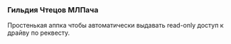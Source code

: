 ### Гильдия Чтецов МЛПача ###
Простенькая аппка чтобы автоматически выдавать read-only доступ к драйву по реквесту.  
